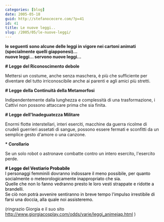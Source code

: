 ```yaml
---
categories: [blog]
date: 2005-05-18
guid: http://stefanocecere.com/?p=41
id: 41
title: Le nuove leggi..
slug: /2005/05/le-nuove-leggi/
---
```


<span style="font-weight: bold">le seguenti sono alcune delle leggi in vigore nei cartoni animati (specialmente quelli giapponesi)…<br /> nuove leggi… servono nuove leggi…</span>

<span style="font-weight: bold"># Legge del Riconoscimento debole</span>
  
Mettersi un costume, anche senza maschera, è più che sufficiente per diventare del tutto irriconoscibile anche ai parenti e agli amici più stretti.

<span style="font-weight: bold"># Legge della Continuità della Metamorfosi</span>
  
Indipendentemente dalla lunghezza e complessità di una trasformazione, i Cattivi non possono attaccare prima che sia finita.

<span style="font-weight: bold"># Legge dell'Inadeguatezza Militare</span>
  
Enormi flotte interstellari, interi eserciti, macchine da guerra ricolme di crudeli guerrieri assetati di sangue, possono essere fermati e sconfitti da un semplice gesto d'amore o una canzone.
  
<span style="font-weight: bold">* Corollario</span>
  
Se un solo robot o astronave combatte contro un intero esercito, l'esercito perde.

<span style="font-weight: bold;color: #000000"># Legge del Vestiario Probabile</span><span style="color: #000000"><br /> I personaggi femminili dovranno indossare il meno possibile, per quanto socialmente o meteorologicamente inappropriato che sia.<br /> Quelle che non lo fanno vedranno presto le loro vesti strappate e ridotte a brandelli.<br /> Se ciò non potrà avvenire sentiranno in breve tempo l'impulso irrestibile di farsi una doccia, alla quale noi assisteremo.</span>

(ringrazio Giorgia e il suo sito <http://www.giorgiacosplay.com/odds/varie/leggi_animejap.html> )